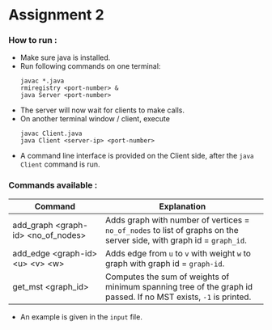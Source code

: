 # Assignment 2

### How to run : 
* Make sure java is installed.
* Run following commands on one terminal: 
    ```
    javac *.java
    rmiregistry <port-number> &
    java Server <port-number>
    ```
* The server will now wait for clients to make calls.
* On another terminal window / client, execute 
    ```
    javac Client.java
    java Client <server-ip> <port-number>
    ```
* A command line interface is provided on the Client side, after the `java Client` command is run.

### Commands available :

Command  | Explanation
------------- | -------------
add_graph \<graph-id\> \<no_of_nodes\> | Adds graph with number of vertices = `no_of_nodes` to list of graphs on the server side, with graph id = `graph_id`.
add_edge \<graph-id\> \<u\> \<v\> \<w\>  | Adds edge from `u` to `v` with weight `w` to graph with graph id = `graph-id`.
get_mst \<graph_id\> | Computes the sum of weights of minimum spanning tree of the graph id passed. If no MST exists, `-1` is printed.

* An example is given in the `input` file.